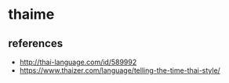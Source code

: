 # thaime

## references

* http://thai-language.com/id/589992
* https://www.thaizer.com/language/telling-the-time-thai-style/
